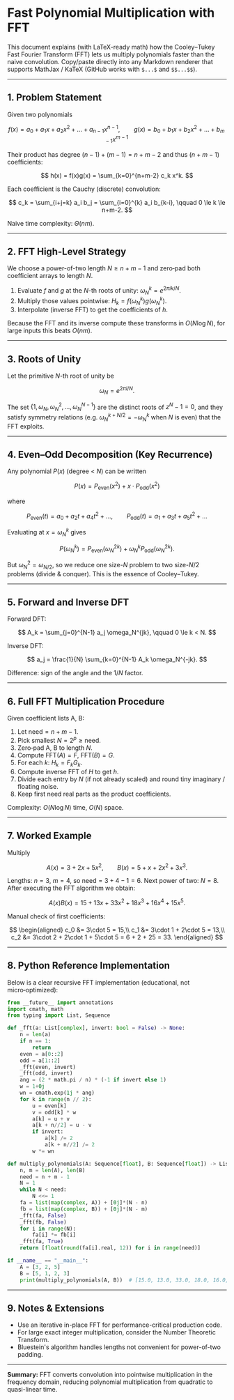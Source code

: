 # Fast Polynomial Multiplication with FFT

This document explains (with LaTeX-ready math) how the Cooley–Tukey Fast Fourier Transform (FFT) lets us multiply polynomials faster than the naive convolution. Copy/paste directly into any Markdown renderer that supports MathJax / KaTeX (GitHub works with `$...$` and `$$...$$`).

---

## 1. Problem Statement

Given two polynomials

$$
f(x) = a_0 + a_1 x + a_2 x^2 + \dots + a_{n-1} x^{n-1}, \qquad
g(x) = b_0 + b_1 x + b_2 x^2 + \dots + b_{m-1} x^{m-1}
$$

Their product has degree $(n-1)+(m-1)=n+m-2$ and thus $(n+m-1)$ coefficients:

$$
 h(x) = f(x)g(x) = \sum_{k=0}^{n+m-2} c_k x^k.
$$

Each coefficient is the Cauchy (discrete) convolution:

$$
 c_k = \sum_{i+j=k} a_i b_j = \sum_{i=0}^{k} a_i b_{k-i}, \qquad 0 \le k \le n+m-2.
$$

Naive time complexity: $\Theta(n m)$.

---

## 2. FFT High-Level Strategy

We choose a power-of-two length $N \ge n+m-1$ and zero‑pad both coefficient arrays to length $N$.

1. Evaluate $f$ and $g$ at the $N$-th roots of unity: $\omega_N^k = e^{2\pi i k / N}$.
2. Multiply those values pointwise: $H_k = f(\omega_N^k) g(\omega_N^k)$.
3. Interpolate (inverse FFT) to get the coefficients of $h$.

Because the FFT and its inverse compute these transforms in $O(N\log N)$, for large inputs this beats $O(nm)$.

---

## 3. Roots of Unity

Let the primitive $N$-th root of unity be

$$
\omega_N = e^{2\pi i / N}.
$$

The set $\{1, \omega_N, \omega_N^2,\dots, \omega_N^{N-1}\}$ are the distinct roots of $z^N - 1 = 0$, and they satisfy symmetry relations (e.g. $\omega_N^{k+N/2} = -\omega_N^k$ when $N$ is even) that the FFT exploits.

---

## 4. Even–Odd Decomposition (Key Recurrence)

Any polynomial $P(x)$ (degree < $N$) can be written

$$
P(x) = P_{\text{even}}(x^2) + x \cdot P_{\text{odd}}(x^2)
$$

where

$$
P_{\text{even}}(t)= a_0 + a_2 t + a_4 t^2 + \dots, \qquad P_{\text{odd}}(t)= a_1 + a_3 t + a_5 t^2 + \dots
$$

Evaluating at $x = \omega_N^k$ gives

$$
P(\omega_N^k) = P_{\text{even}}(\omega_N^{2k}) + \omega_N^k P_{\text{odd}}(\omega_N^{2k}).
$$

But $\omega_N^{2} = \omega_{N/2}$, so we reduce one size-$N$ problem to two size-$N/2$ problems (divide & conquer). This is the essence of Cooley–Tukey.

---

## 5. Forward and Inverse DFT

Forward DFT:

$$
A_k = \sum_{j=0}^{N-1} a_j \omega_N^{jk}, \qquad 0 \le k < N.
$$

Inverse DFT:

$$
a_j = \frac{1}{N} \sum_{k=0}^{N-1} A_k \omega_N^{-jk}.
$$

Difference: sign of the angle and the $1/N$ factor.

---

## 6. Full FFT Multiplication Procedure

Given coefficient lists A, B:

1. Let $\text{need} = n + m - 1$.
2. Pick smallest $N=2^p \ge \text{need}$.
3. Zero‑pad A, B to length $N$.
4. Compute $\text{FFT}(A) = F$, $\text{FFT}(B) = G$.
5. For each $k$: $H_k = F_k G_k$.
6. Compute inverse FFT of $H$ to get $h$.
7. Divide each entry by $N$ (if not already scaled) and round tiny imaginary / floating noise.
8. Keep first $\text{need}$ real parts as the product coefficients.

Complexity: $O(N \log N)$ time, $O(N)$ space.

---

## 7. Worked Example

Multiply

$$
A(x) = 3 + 2x + 5x^2, \qquad B(x) = 5 + x + 2x^2 + 3x^3.
$$

Lengths: $n=3$, $m=4$, so $\text{need}=3+4-1=6$. Next power of two: $N=8$. After executing the FFT algorithm we obtain:

$$
A(x)B(x) = 15 + 13x + 33x^2 + 18x^3 + 16x^4 + 15x^5.
$$

Manual check of first coefficients:

$$
\begin{aligned}
 c_0 &= 3\cdot 5 = 15,\\
 c_1 &= 3\cdot 1 + 2\cdot 5 = 13,\\
 c_2 &= 3\cdot 2 + 2\cdot 1 + 5\cdot 5 = 6 + 2 + 25 = 33.
\end{aligned}
$$

---

## 8. Python Reference Implementation

Below is a clear recursive FFT implementation (educational, not micro‑optimized):

```python
from __future__ import annotations
import cmath, math
from typing import List, Sequence

def _fft(a: List[complex], invert: bool = False) -> None:
    n = len(a)
    if n == 1:
        return
    even = a[0::2]
    odd = a[1::2]
    _fft(even, invert)
    _fft(odd, invert)
    ang = (2 * math.pi / n) * (-1 if invert else 1)
    w = 1+0j
    wn = cmath.exp(1j * ang)
    for k in range(n // 2):
        u = even[k]
        v = odd[k] * w
        a[k] = u + v
        a[k + n//2] = u - v
        if invert:
            a[k] /= 2
            a[k + n//2] /= 2
        w *= wn

def multiply_polynomials(A: Sequence[float], B: Sequence[float]) -> List[float]:
    n, m = len(A), len(B)
    need = n + m - 1
    N = 1
    while N < need:
        N <<= 1
    fa = list(map(complex, A)) + [0j]*(N - n)
    fb = list(map(complex, B)) + [0j]*(N - m)
    _fft(fa, False)
    _fft(fb, False)
    for i in range(N):
        fa[i] *= fb[i]
    _fft(fa, True)
    return [float(round(fa[i].real, 12)) for i in range(need)]

if __name__ == "__main__":
    A = [3, 2, 5]
    B = [5, 1, 2, 3]
    print(multiply_polynomials(A, B))  # [15.0, 13.0, 33.0, 18.0, 16.0, 15.0]
```

---

## 9. Notes & Extensions

- Use an iterative in-place FFT for performance-critical production code.
- For large exact integer multiplication, consider the Number Theoretic Transform.
- Bluestein's algorithm handles lengths not convenient for power-of-two padding.

---

**Summary:** FFT converts convolution into pointwise multiplication in the frequency domain, reducing polynomial multiplication from quadratic to quasi-linear time.
